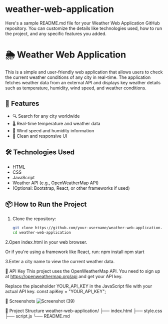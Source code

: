 # weather-web-application
Here's a sample README.md file for your Weather Web Application GitHub repository. You can customize the details like technologies used, how to run the project, and any specific features you added.

# 🌦️ Weather Web Application

This is a simple and user-friendly web application that allows users to check the current weather conditions of any city in real-time. The application fetches weather data from an external API and displays key weather details such as temperature, humidity, wind speed, and weather conditions.

## 🚀 Features

- 🔍 Search for any city worldwide
- 🌡️ Real-time temperature and weather data
- 💨 Wind speed and humidity information
- 🎨 Clean and responsive UI

## 🛠️ Technologies Used

- HTML
- CSS
- JavaScript
- Weather API (e.g., OpenWeatherMap API)
- (Optional: Bootstrap, React, or other frameworks if used)

## 📦 How to Run the Project

1. Clone the repository:

   ```bash
   git clone https://github.com/your-username/weather-web-application.git
   cd weather-web-application

2.Open index.html in your web browser.

Or if you're using a framework like React, run:
npm install
npm start

3.Enter a city name to view the current weather data.

🔑 API Key
This project uses the OpenWeatherMap API. You need to sign up at https://openweathermap.org/api and get your API key.

Replace the placeholder YOUR_API_KEY in the JavaScript file with your actual API key.
const apiKey = "YOUR_API_KEY";

📸 Screenshots
![Screenshot (39)](https://github.com/user-attachments/assets/c0d482a5-f24c-4850-96c3-7b29e38b2d92)

📂 Project Structure
weather-web-application/
├── index.html
├── style.css
├── script.js
└── README.md




